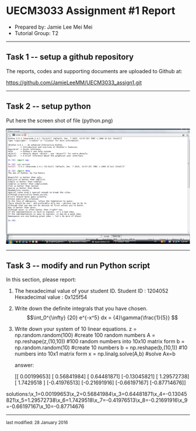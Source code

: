 UECM3033 Assignment #1 Report
========================================================

- Prepared by: Jamie Lee Mei Mei
- Tutorial Group: T2

--------------------------------------------------------

## Task 1 -- setup a github repository

The reports, codes and supporting documents are uploaded to Github at: 

https://github.com/JamieLeeMM/UECM3033_assign1.git

---------------------------------------------------------

## Task 2 -- setup python

Put here the screen shot of file (python.png)


![python.png](python.png)


------------------------------------------------------------

## Task 3 -- modify and run Python script

In this section, please report:

1. The hexadecimal value of your student ID.
	Student ID        : 1204052
	Hexadecimal value : 0x125f54
2. Write down the definite integrals that you have chosen.
	$$\int_0^{\infty} {20} e^{-x^5} dx = {4}\gamma{\frac{1}{5}} $$

3. Write down your system of 10 linear equations.
	z = np.random.random(100) #create 100 random numbers
	A = np.reshape(z,(10,10)) #100 random numbers into 10x10 matrix form
   	b = np.random.random(10)  #create 10 numbers
    b = np.reshape(b,(10,1))  #10 numbers into 10x1 matrix form
    x = np.linalg.solve(A,b)  #solve Ax=b

	answer:
 
	[[ 0.00199653]
	 [ 0.56841984]
	 [ 0.64481871]
	 [-0.13045821]
	 [ 1.29572738]
	 [ 1.7429518 ]
	 [-0.41976513]
	 [-0.21691916]
	 [-0.66197167]
	 [-0.87714676]]

solutions:\x_1=0.00199653\x_2=0.56841984\x_3=0.64481871\x_4=-0.13045821\x_5=1.29572738\x_6=1.7429518\x_7=-0.41976513\x_8=-0.21691916\x_9=-0.66197167\x_10=-0.87714676



-----------------------------------

<sup>last modified: 28 January 2016</sup>
